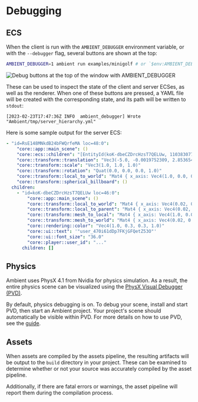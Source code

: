 # Debugging

## ECS

When the client is run with the `AMBIENT_DEBUGGER` environment variable, or with the `--debugger` flag, several buttons are shown at the top:

```sh
AMBIENT_DEBUGGER=1 ambient run examples/minigolf # or `$env:AMBIENT_DEBUGGER=1` on Windows/PowerShell, or `ambient run --debugger examples/minigolf`
```

![Debug buttons at the top of the window with `AMBIENT_DEBUGGER`](debug_buttons.png)

These can be used to inspect the state of the client and server ECSes, as well as the renderer. When one of these buttons are pressed, a YAML file will be created with the corresponding state, and its path will be written to `stdout`:

```log
[2023-02-23T17:47:36Z INFO  ambient_debugger] Wrote "Ambient/tmp/server_hierarchy.yml"
```

Here is some sample output for the server ECS:

```yaml
- "id=RsE148MNkdB24bFWQrfeMA loc=48:0":
    "core::app::main_scene": ()
    "core::ecs::children": "[EntityId(koK-dbeCZDrcHzsT7QELUw, 110383077981027712353063371358575952530)]"
    "core::transform::translation": "Vec3(-5.0, -0.0019752309, 2.8536541)"
    "core::transform::scale": "Vec3(1.0, 1.0, 1.0)"
    "core::transform::rotation": "Quat(0.0, 0.0, 0.0, 1.0)"
    "core::transform::local_to_world": "Mat4 { x_axis: Vec4(1.0, 0.0, 0.0, 0.0), y_axis: Vec4(0.0, 1.0, 0.0, 0.0), z_axis: Vec4(0.0, 0.0, 1.0, 0.0), w_axis: Vec4(-5.0, -0.001970334, 2.8387475, 1.0) }"
    "core::transform::spherical_billboard": ()
  children:
    - "id=koK-dbeCZDrcHzsT7QELUw loc=46:0":
        "core::app::main_scene": ()
        "core::transform::local_to_world": "Mat4 { x_axis: Vec4(0.02, 0.0, 0.0, 0.0), y_axis: Vec4(0.0, -0.02, 1.7484555e-9, 0.0), z_axis: Vec4(0.0, -1.7484555e-9, -0.02, 0.0), w_axis: Vec4(-5.0, -0.001970334, 2.8387475, 1.0) }"
        "core::transform::local_to_parent": "Mat4 { x_axis: Vec4(0.02, 0.0, 0.0, 0.0), y_axis: Vec4(0.0, -0.02, 1.7484555e-9, 0.0), z_axis: Vec4(0.0, -1.7484555e-9, -0.02, 0.0), w_axis: Vec4(0.0, 0.0, 0.0, 1.0) }"
        "core::transform::mesh_to_local": "Mat4 { x_axis: Vec4(1.0, 0.0, 0.0, 0.0), y_axis: Vec4(0.0, 1.0, 0.0, 0.0), z_axis: Vec4(0.0, 0.0, 1.0, 0.0), w_axis: Vec4(0.0, 0.0, 0.0, 1.0) }"
        "core::transform::mesh_to_world": "Mat4 { x_axis: Vec4(0.02, 0.0, 0.0, 0.0), y_axis: Vec4(0.0, -0.02, 1.7484555e-9, 0.0), z_axis: Vec4(0.0, -1.7484555e-9, -0.02, 0.0), w_axis: Vec4(-5.0, -0.001970334, 2.8387475, 1.0) }"
        "core::rendering::color": "Vec4(1.0, 0.3, 0.3, 1.0)"
        "core::ui::text": '"user_470i61dDp7FKjGFQetZ53O"'
        "core::ui::font_size": "36.0"
        "core::player::user_id": "..."
      children: []
```

## Physics

Ambient uses PhysX 4.1 from Nvidia for physics simulation. As a result, the entire physics scene can be visualized using the [PhysX Visual Debugger (PVD)](https://developer.nvidia.com/physx-visual-debugger).

By default, physics debugging is on. To debug your scene, install and start PVD, then start an Ambient project. Your project's scene should automatically be visible within PVD. For more details on how to use PVD, see the [guide](https://gameworksdocs.nvidia.com/PhysX/4.1/documentation/physxguide/Manual/VisualDebugger.html).

## Assets

When assets are compiled by the assets pipeline, the resulting artifacts will be output to the `build` directory in your project. These can be examined to determine whether or not your source was accurately compiled by the asset pipeline.

Additionally, if there are fatal errors or warnings, the asset pipeline will report them during the compilation process.
